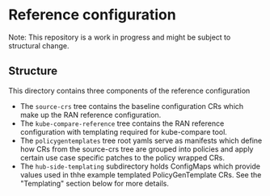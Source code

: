 # Reference configuration
Note: This repository is a work in progress and might be subject to structural change.
## Structure
This directory contains three components of the reference configuration
 - The `source-crs` tree contains the baseline configuration CRs which make
   up the RAN reference configuration.
 - The `kube-compare-reference` tree contains the RAN reference configuration with templating required for kube-compare tool.
 - The `policygentemplates` tree root yamls serve as manifests which define how CRs from the
   source-crs tree are grouped into policies and apply certain use case
   specific patches to the policy wrapped CRs.
 - The `hub-side-templating` subdirectory holds ConfigMaps which provide values used in
   thhe example templated PolicyGenTemplate CRs. See the "Templating" section below for more details.
